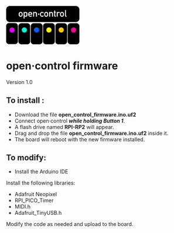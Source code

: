 <!-- ![open.control](https://github.com/KBLiveSolutions/open.control/blob/main/assets/images/logo_big.png) -->
<img src="https://github.com/KBLiveSolutions/open.control/blob/main/assets/images/logo_big.png" alt="logo" width="200"/>

# open·control firmware

Version 1.0

## To install :

- Download the file **open_control_firmware.ino.uf2**
- Connect open·control ***while holding Button 1***. 
- A flash drive named **RPI-RP2** will appear.  
- Drag and drop the file **open_control_firmware.ino.uf2** inside it.  
- The board will reboot with the new firmware installed.  

## To modify:
- Install the Arduino IDE

Install the following libraries:
- Adafruit Neopixel 
- RPI_PICO_Timer
- MIDI.h
- Adafruit_TinyUSB.h

Modify the code as needed and upload to the board.



